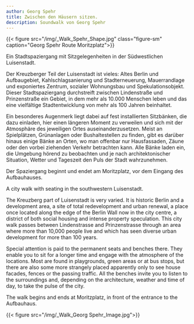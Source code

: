 ```yaml
---
author: Georg Spehr
title: Zwischen den Häusern sitzen.
description: Soundwalk von Georg Spehr
---
```


{{< figure src="/img/_Walk_Spehr_Shape.jpg" class="figure-sm" caption="Georg Spehr Route Moritzplatz">}}

Ein Stadtspaziergang mit Sitzgelegenheiten in der Südwestlichen Luisenstadt.

Der Kreuzberger Teil der Luisenstadt ist vieles: Altes Berlin und Aufbaugebiet, Kahlschlagsanierung und Stadterneuerung, Mauerrandlage und exponiertes Zentrum, sozialer Wohnungsbau und Spekulationsobjekt. Dieser Stadtspaziergang durchstreift zwischen Lindenstraße und Prinzenstraße ein Gebiet, in dem mehr als 10.000 Menschen leben und das eine vielfältige Stadtentwicklung von mehr als 100 Jahren beinhaltet.

Ein besonderes Augenmerk liegt dabei auf fest installierten Sitzbänken, die dazu einladen, hier einen längeren Moment zu verweilen und sich mit der Atmosphäre des jeweiligen Ortes auseinanderzusetzen. Meist an Spielplätzen, Grünanlagen oder Bushaltestellen zu finden, gibt es darüber hinaus einige Bänke an Orten, wo man offenbar nur Hausfassaden, Zäune oder den vorbei ziehenden Verkehr betrachten kann. Alle Bänke laden ein, die Umgebung hörend zu beobachten und je nach architektonischer Situation, Wetter und Tageszeit den Puls der Stadt wahrzunehmen.

Der Spaziergang beginnt und endet am Moritzplatz, vor dem Eingang des Aufbauhauses.

 
A city walk with seating in the southwestern Luisenstadt.

The Kreuzberg part of Luisenstadt is very varied. It is historic Berlin and a development area, a site of total redevelopment and urban renewal, a place once located along the edge of the Berlin Wall now in the city centre, a district of both social housing and intense property speculation. This city walk passes between Lindenstrasse and Prinzenstrasse through an area where more than 10,000 people live and which has seen diverse urban development for more than 100 years.

Special attention is paid to the permanent seats and benches there. They enable you to sit for a longer time and engage with the atmosphere of the locations. Most are found in playgrounds, green areas or at bus stops, but there are also some more strangely placed apparently only to see house facades, fences or the passing traffic. All the benches invite you to listen to the surroundings and, depending on the architecture, weather and time of day, to take the pulse of the city.

The walk begins and ends at Moritzplatz, in front of the entrance to the Aufbauhaus.

{{< figure src="/img/_Walk_Georg Spehr_Image.jpg">}}